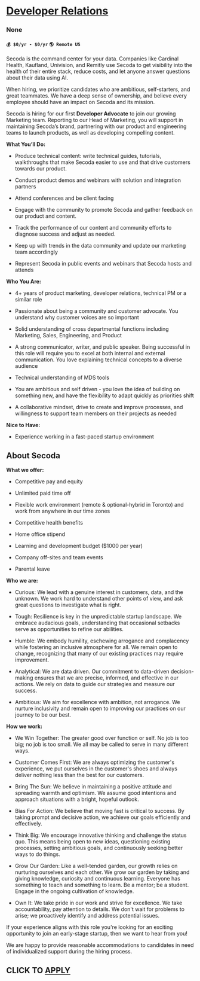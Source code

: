 # [Developer Relations](https://www.remotewlb.com/apply/developer-relations-131901)  
### None  
#### `💰 $0/yr - $0/yr` `🌎 Remote US`  

Secoda is the command center for your data. Companies like Cardinal Health, Kaufland, Univision, and Remitly use Secoda to get visibility into the health of their entire stack, reduce costs, and let anyone answer questions about their data using AI.

When hiring, we prioritize candidates who are ambitious, self-starters, and great teammates. We have a deep sense of ownership, and believe every employee should have an impact on Secoda and its mission.

Secoda is hiring for our first **Developer Advocate** to join our growing Marketing team. Reporting to our Head of Marketing, you will support in maintaining Secoda’s brand, partnering with our product and engineering teams to launch products, as well as developing compelling content.

**What You’ll Do:**

  * Produce technical content: write technical guides, tutorials, walkthroughs that make Secoda easier to use and that drive customers towards our product.

  * Conduct product demos and webinars with solution and integration partners 

  * Attend conferences and be client facing

  * Engage with the community to promote Secoda and gather feedback on our product and content.

  * Track the performance of our content and community efforts to diagnose success and adjust as needed.

  * Keep up with trends in the data community and update our marketing team accordingly

  * Represent Secoda in public events and webinars that Secoda hosts and attends

 **Who You Are:**

  * 4+ years of product marketing, developer relations, technical PM or a similar role

  * Passionate about being a community and customer advocate. You understand why customer voices are so important

  * Solid understanding of cross departmental functions including Marketing, Sales, Engineering, and Product

  * A strong communicator, writer, and public speaker. Being successful in this role will require you to excel at both internal and external communication. You love explaining technical concepts to a diverse audience

  * Technical understanding of MDS tools

  * You are ambitious and self driven - you love the idea of building on something new, and have the flexibility to adapt quickly as priorities shift

  * A collaborative mindset, drive to create and improve processes, and willingness to support team members on their projects as needed

 **Nice to Have:**

  * Experience working in a fast-paced startup environment

## About Secoda

 **What we offer:**

  * Competitive pay and equity 

  * Unlimited paid time off 

  * Flexible work environment (remote & optional-hybrid in Toronto) and work from anywhere in our time zones

  * Competitive health benefits 

  * Home office stipend

  * Learning and development budget ($1000 per year) 

  * Company off-sites and team events

  * Parental leave

 **Who we are:**

  * Curious: We lead with a genuine interest in customers, data, and the unknown. We work hard to understand other points of view, and ask great questions to investigate what is right.

  * Tough: Resilience is key in the unpredictable startup landscape. We embrace audacious goals, understanding that occasional setbacks serve as opportunities to refine our abilities.

  * Humble: We embody humility, eschewing arrogance and complacency while fostering an inclusive atmosphere for all. We remain open to change, recognizing that many of our existing practices may require improvement.

  * Analytical: We are data driven. Our commitment to data-driven decision-making ensures that we are precise, informed, and effective in our actions. We rely on data to guide our strategies and measure our success.

  * Ambitious: We aim for excellence with ambition, not arrogance. We nurture inclusivity and remain open to improving our practices on our journey to be our best.

 **How we work:**

  * We Win Together: The greater good over function or self. No job is too big; no job is too small. We all may be called to serve in many different ways.

  * Customer Comes First: We are always optimizing the customer's experience, we put ourselves in the customer's shoes and always deliver nothing less than the best for our customers.

  * Bring The Sun: We believe in maintaining a positive attitude and spreading warmth and optimism. We assume good intentions and approach situations with a bright, hopeful outlook.

  * Bias For Action: We believe that moving fast is critical to success. By taking prompt and decisive action, we achieve our goals efficiently and effectively.

  * Think Big: We encourage innovative thinking and challenge the status quo. This means being open to new ideas, questioning existing processes, setting ambitious goals, and continuously seeking better ways to do things.

  * Grow Our Garden: Like a well-tended garden, our growth relies on nurturing ourselves and each other. We grow our garden by taking and giving knowledge, curiosity and continuous learning. Everyone has something to teach and something to learn. Be a mentor; be a student. Engage in the ongoing cultivation of knowledge.

  * Own It: We take pride in our work and strive for excellence. We take accountability, pay attention to details. We don't wait for problems to arise; we proactively identify and address potential issues.

If your experience aligns with this role you're looking for an exciting opportunity to join an early-stage startup, then we want to hear from you!

We are happy to provide reasonable accommodations to candidates in need of individualized support during the hiring process.

  
## CLICK TO [APPLY](https://www.remotewlb.com/apply/developer-relations-131901)

